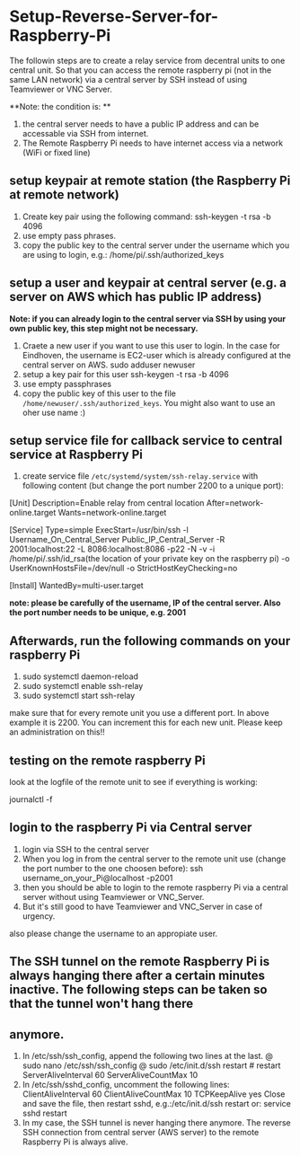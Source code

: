 # Setup-Reverse-Server-for-Raspberry-Pi

The followin steps are to create a relay service from decentral units to one central  unit. So that you can access the remote raspberry pi (not in the same LAN network) via a central server by SSH instead of using Teamviewer or VNC Server.

**Note: the condition is: **
1. the central server needs to have a public IP address and can be accessable via SSH from internet.
2. The Remote Raspberry Pi needs to have internet access via a network (WiFi or fixed line)

## setup keypair at remote station (the Raspberry Pi at remote network)
  1. Create key pair using the following command:
  ssh-keygen -t rsa -b 4096
  2. use empty pass phrases.
  3. copy the public key to the central server under the username which you are using to login, e.g.:
     /home/pi/.ssh/authorized_keys

## setup a user and keypair at central server (e.g. a server on AWS which has public IP address)
**Note: if you can already login to the central server via SSH by using your own public key, this step might not be necessary.**
  1. Craete a new user if you want to use this user to login. In the case for Eindhoven, the username is EC2-user which is already configured at the central server on AWS. 
      sudo adduser newuser
  2. setup a key pair for this user
      ssh-keygen -t rsa -b 4096
  3. use empty passphrases
  4. copy the public key of this user to the file `/home/newuser/.ssh/authorized_keys`. You might also want to use an oher use name :)

## setup service file for callback service to central service at Raspberry Pi
  1. create service file `/etc/systemd/system/ssh-relay.service` with following content (but change the port number 2200 to a unique port):

[Unit]
Description=Enable relay from central location
After=network-online.target
Wants=network-online.target

[Service]
Type=simple
ExecStart=/usr/bin/ssh -l Username_On_Central_Server Public_IP_Central_Server -R 2001:localhost:22 -L 8086:localhost:8086 -p22 -N -v -i /home/pi/.ssh/id_rsa(the location of your private key on the raspberry pi) -o UserKnownHostsFile=/dev/null -o StrictHostKeyChecking=no

[Install]
WantedBy=multi-user.target

  **note: please be carefully of the username, IP of the central server. Also the port number needs to be unique, e.g. 2001**

## Afterwards, run the following commands on your raspberry Pi
  1. sudo systemctl daemon-reload
  2. sudo systemctl enable ssh-relay
  3. sudo systemctl start ssh-relay

make sure that for every remote unit you use a different port. In above example it is 2200. You can increment this for each new unit. Please keep an administration on this!!

## testing on the remote raspberry Pi
look at the logfile of the remote unit to see if everything is working:

journalctl -f

## login to the raspberry Pi via Central server
  1. login via SSH to the central server
  2. When you log in from the central server to the remote unit use (change the port number to the one choosen before):
      ssh username_on_your_Pi@localhost -p2001
  3. then you should be able to login to the remote raspberry Pi via a central server without using Teamviewer or VNC_Server. 
  4. But it's still good to have Teamviewer and VNC_Server in case of urgency.

also please change the username to an appropiate user.

## The SSH tunnel on the remote Raspberry Pi is always hanging there after a certain minutes inactive. The following steps can be taken so that the tunnel won't hang there 
## anymore.
  1. In /etc/ssh/ssh_config, append the following two lines at the last. 
    @ sudo nano /etc/ssh/ssh_config
    @ sudo /etc/init.d/ssh restart # restart 
    ServerAliveInterval 60
    ServerAliveCountMax 10
  2. In /etc/ssh/sshd_config, uncomment the following lines:
    ClientAliveInterval 60
    ClientAliveCountMax 10
    TCPKeepAlive yes
    Close and save the file, then restart sshd, e.g.:/etc/init.d/ssh restart or: service sshd restart 
  3. In my case, the SSH tunnel is never hanging there anymore. The reverse SSH connection from central server (AWS server) to the remote Raspberry Pi is always alive. 
